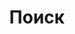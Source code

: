 ---
layout: search
title: Поиск
permalink: /search/
#subtitle: "Что ищите?"
feature-img: "assets/img/search-map.jpeg"
icon: "fa-search"
---